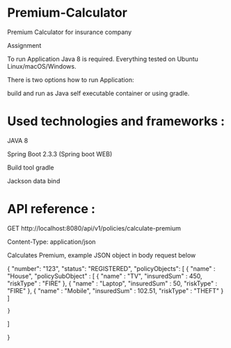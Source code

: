 # Premium-Calculator
Premium Calculator for insurance company

Assignment

To run Application Java 8 is required. Everything tested on Ubuntu Linux/macOS/Windows.

There is two options how to run Application:

build and run as Java self executable container or using gradle.

# Used technologies and frameworks :
JAVA 8

Spring Boot 2.3.3 (Spring boot WEB)

Build tool gradle

Jackson data bind

# API reference :

GET http://localhost:8080/api/v1/policies/calculate-premium

Content-Type: application/json

Calculates Premium, example JSON object in body request below 

{
  "number": "123",
  "status": "REGISTERED",
  "policyObjects": [
    {
      "name" : "House",
      "policySubObject" : [
        {
          "name" : "TV",
          "insuredSum" : 450,
          "riskType" : "FIRE"
        },
        {
          "name" : "Laptop",
          "insuredSum" : 50,
          "riskType" : "FIRE"
        },
        {
          "name" : "Mobile",
          "insuredSum" : 102.51,
          "riskType" : "THEFT"
        }
      ]

    }
  ]

}

